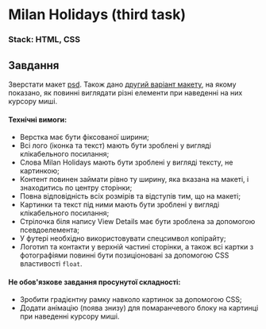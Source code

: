 # Milan Holidays (third task)
### Stack: HTML, CSS
## Завдання

Зверстати макет [psd](Milan_Holidays.psd). Також дано [другий варіант макету](Milan_Holidays_Hover.psd), на якому показано, як повинні виглядати різні елементи при наведенні на них курсору миші. 

#### Технічні вимоги:
- Верстка має бути фіксованої ширини;
- Всі лого (іконка та текст) мають бути зроблені у вигляді клікабельного посилання;
- Слова Milan Holidays мають бути зроблені у вигляді тексту, не картинкою;
- Контент повинен займати рівно ту ширину, яка вказана на макеті, і знаходитись по центру сторінки;
- Повна відповідність всіх розмірів та відступів тим, що на макеті;
- Картинки та текст під ними мають бути зроблені у вигляді клікабельного посилання;
- Стрілочка біля напису View Details має бути зроблена за допомогою псевдоелемента;
- У футері необхідно використовувати спецсимвол копірайту;
- Логотип та контакти у верхній частині сторінки, а також всі картки з фотографіями повинні бути позиціоновані за допомогою CSS властивості `float`.

#### Не обов'язкове завдання просунутої складності:
- Зробити градієнтну рамку навколо картинок за допомогою CSS;
- Додати анімацію (поява знизу) для помаранчевого блоку на картинці при наведенні курсору миші.